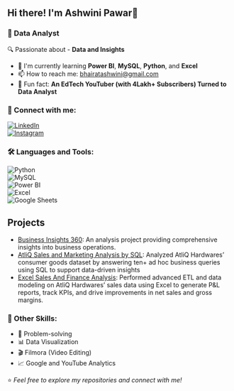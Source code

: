 ## Hi there! I'm Ashwini Pawar👋  
### 🌟 Data Analyst  

🔍 Passionate about - **Data and Insights**  

- 🌱 I'm currently learning **Power BI**, **MySQL**, **Python**, and **Excel**  
- 📫 How to reach me: [bhairatashwini@gmail.com](mailto:bhairatashwini@gmail.com)  
- 🎯 Fun fact: **An EdTech YouTuber (with 4Lakh+ Subscribers) Turned to Data Analyst**  


### 💼 Connect with me:
[![LinkedIn](https://img.shields.io/badge/-LinkedIn-blue?style=flat&logo=linkedin)](https://www.linkedin.com/in/ashwinipawar1503)  
[![Instagram](https://img.shields.io/badge/-Instagram-E4405F?style=flat&logo=instagram&logoColor=white)](https://www.instagram.com/ashwini_n_pawar)  


### 🛠️ Languages and Tools:
![Python](https://img.shields.io/badge/Python-3776AB?style=flat&logo=python&logoColor=white)  
![MySQL](https://img.shields.io/badge/MySQL-025E8C?style=flat&logo=mysql&logoColor=white)  
![Power BI](https://img.shields.io/badge/PowerBI-F2C811?style=flat&logo=power-bi&logoColor=black)  
![Excel](https://img.shields.io/badge/Excel-217346?style=flat&logo=microsoft-excel&logoColor=white)  
![Google Sheets](https://img.shields.io/badge/Google%20Sheets-34A853?style=flat&logo=google-sheets&logoColor=white)

## Projects

- [Business Insights 360](https://www.linkedin.com/feed/update/urn:li:activity:7298590161620131840/): An analysis project providing comprehensive insights into business operations.
- [AtliQ Sales and Marketing Analysis by SQL](https://www.linkedin.com/posts/ashwinipawar1503_growthmindset-sqlskills-dataanalytics-activity-7330838037150502912-iemo?utm_source=share&utm_medium=member_desktop&rcm=ACoAAFI3Gs0BvN7j4U2znRIBW8OIvDXkCFpuSx4): Analyzed AtliQ Hardwares’ consumer goods dataset by answering ten+ ad hoc business queries using SQL to support data-driven insights
- [Excel Sales And Finance Analysis](https://www.linkedin.com/posts/ashwinipawar1503_dataanalytics-businessintelligence-salesanalysis-activity-7248920256751038465-TFSP?utm_source=share&utm_medium=member_desktop&rcm=ACoAAFI3Gs0BvN7j4U2znRIBW8OIvDXkCFpuSx4): Performed advanced ETL and data modeling on AtliQ Hardwares’ sales data using Excel to generate P&L reports, track KPIs, and drive improvements in net sales and gross margins.


### 🧠 Other Skills:
- 🚀 Problem-solving  
- 📊 Data Visualization  
- 🎬 Filmora (Video Editing)  
- 📈 Google and YouTube Analytics  


⭐️ *Feel free to explore my repositories and connect with me!*  

